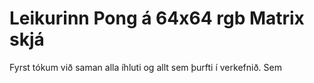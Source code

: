 # Leikurinn Pong á 64x64 rgb Matrix skjá

Fyrst tókum við saman alla íhluti og allt sem þurfti í verkefnið. Sem
